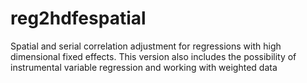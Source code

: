 # reg2hdfespatial
Spatial and serial correlation adjustment for regressions with high dimensional fixed effects. This version also includes the possibility of instrumental variable regression and working with weighted data

